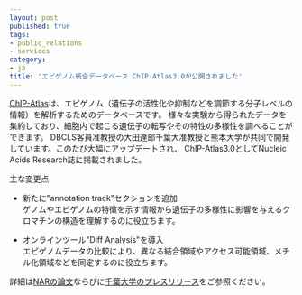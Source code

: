 ```yaml
---
layout: post
published: true
tags:
- public_relations
- services
category:
- ja
title: 'エピゲノム統合データベース ChIP-Atlas3.0が公開されました'
---
```

[ChIP-Atlas](https://chip-atlas.org/)は、エピゲノム（遺伝子の活性化や抑制などを調節する分子レベルの情報）を解析するためのデータベースです。
様々な実験から得られたデータを集約しており、細胞内で起こる遺伝子の転写やその特性の多様性を調べることができます。
DBCLS客員准教授の大田達郎千葉大准教授と熊本大学が共同で開発しています。このたび大幅にアップデートされ、
ChIP-Atlas3.0としてNucleic Acids Research誌に掲載されました。<br/>


主な変更点<br/>
- 新たに"annotation track"セクションを追加<br/>
ゲノムやエピゲノムの特徴を示す情報から遺伝子の多様性に影響を与えるクロマチンの構造を理解するのに役立ちます。<br/>

- オンラインツール"Diff Analysis"を導入<br/>
エピゲノムデータの比較により、異なる結合領域やアクセス可能領域、メチル化領域などを同定するのに役立ちます。<br/>


詳細は[NARの論文](https://doi.org/10.1093/nar/gkae358)ならびに[千葉大学のプレスリリース](https://www.chiba-u.ac.jp/news/files/pdf/240516_CA_01.pdf)をご参照ください。
